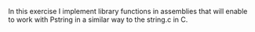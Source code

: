 In this exercise I implement library functions in assemblies that will enable to work with Pstring in a similar way
to the string.c in C.
